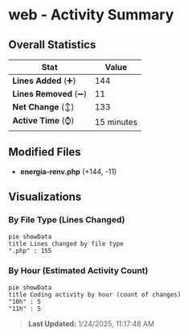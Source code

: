 # web - Activity Summary 

## Overall Statistics

| Stat                   | Value                                                             |
| ---------------------- | ----------------------------------------------------------------- |
| **Lines Added** (➕)   | 144                                          |
| **Lines Removed** (➖) | 11                                        |
| **Net Change** (↕)    | 133                |
| **Active Time** (⌚)   | 15 minutes |


## Modified Files
- **energia-renv.php** (+144, -11)

## Visualizations

### By File Type (Lines Changed)

```mermaid
pie showData
title Lines changed by file type
".php" : 155
```

### By Hour (Estimated Activity Count)

```mermaid
pie showData
title Coding activity by hour (count of changes)
"10h" : 5
"11h" : 5
```


> **Last Updated:** 1/24/2025, 11:17:48 AM